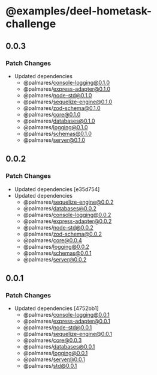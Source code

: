 # @examples/deel-hometask-challenge

## 0.0.3

### Patch Changes

- Updated dependencies
  - @palmares/console-logging@0.1.0
  - @palmares/express-adapter@0.1.0
  - @palmares/node-std@0.1.0
  - @palmares/sequelize-engine@0.1.0
  - @palmares/zod-schema@0.1.0
  - @palmares/core@0.1.0
  - @palmares/databases@0.1.0
  - @palmares/logging@0.1.0
  - @palmares/schemas@0.1.0
  - @palmares/server@0.1.0

## 0.0.2

### Patch Changes

- Updated dependencies [e35d754]
- Updated dependencies
  - @palmares/sequelize-engine@0.0.2
  - @palmares/databases@0.0.2
  - @palmares/console-logging@0.0.2
  - @palmares/express-adapter@0.0.2
  - @palmares/node-std@0.0.2
  - @palmares/zod-schema@0.0.2
  - @palmares/core@0.0.4
  - @palmares/logging@0.0.2
  - @palmares/schemas@0.0.1
  - @palmares/server@0.0.2

## 0.0.1

### Patch Changes

- Updated dependencies [4752bb1]
  - @palmares/console-logging@0.0.1
  - @palmares/express-adapter@0.0.1
  - @palmares/node-std@0.0.1
  - @palmares/sequelize-engine@0.0.1
  - @palmares/core@0.0.3
  - @palmares/databases@0.0.1
  - @palmares/logging@0.0.1
  - @palmares/server@0.0.1
  - @palmares/std@0.0.1
